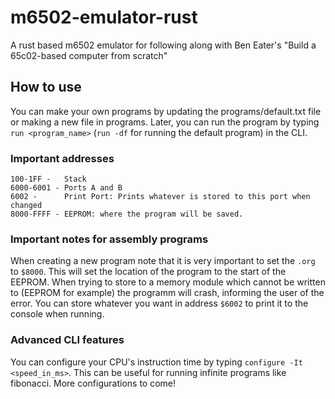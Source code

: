 # m6502-emulator-rust
A rust based m6502 emulator for following along with Ben Eater's "Build a 65c02-based computer from scratch"

## How to use
You can make your own programs by updating the programs/default.txt file or making a new file in programs.
Later, you can run the program by typing `run <program_name>` (`run -df` for running the default program) in the CLI.

### Important addresses
    100-1FF -   Stack
    6000-6001 - Ports A and B
    6002 -      Print Port: Prints whatever is stored to this port when changed
    8000-FFFF - EEPROM: where the program will be saved.

### Important notes for assembly programs
When creating a new program note that it is very important to set the `.org` to `$8000`. This will set the location of the program to the start of the EEPROM. When trying to store to a memory module which cannot be written to (EEPROM for example) the programm will crash, informing the user of the error.
You can store whatever you want in address `$6002` to print it to the console when running.

### Advanced CLI features
You can configure your CPU's instruction time by typing `configure -It <speed_in_ms>`. This can be useful for running infinite programs like fibonacci.
More configurations to come!